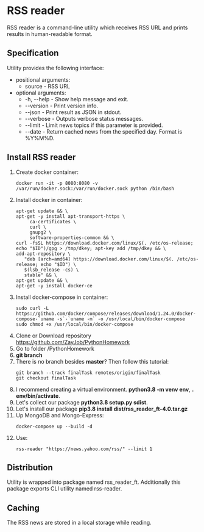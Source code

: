 # RSS reader

RSS reader is a command-line utility which receives RSS URL and prints results in human-readable format.


## Specification
Utility provides the following interface:
  + positional arguments:
    + source - RSS URL
  + optional arguments:
    + -h, --help - Show help message and exit.
    + --version  - Print version info.
    + --json     - Print result as JSON in stdout.
    + --verbose  - Outputs verbose status messages.
    + --limit    - Limit news topics if this parameter is provided.
    + --date     - Return cached news from the specified day. Format is %Y%M%D.

## Install RSS reader
1. Create docker container:
    ```
    docker run -it -p 8080:8080 -v /var/run/docker.sock:/var/run/docker.sock python /bin/bash
    ```
2. Install docker in container:
    ```
    apt-get update && \
    apt-get -y install apt-transport-https \
         ca-certificates \
         curl \
         gnupg2 \
         software-properties-common && \
    curl -fsSL https://download.docker.com/linux/$(. /etc/os-release; echo "$ID")/gpg > /tmp/dkey; apt-key add /tmp/dkey && \
    add-apt-repository \
       "deb [arch=amd64] https://download.docker.com/linux/$(. /etc/os-release; echo "$ID") \
       $(lsb_release -cs) \
       stable" && \
    apt-get update && \
    apt-get -y install docker-ce
    ```
3. Install docker-compose in container:
    ```
    sudo curl -L https://github.com/docker/compose/releases/download/1.24.0/docker-compose-`uname -s`-`uname -m` -o /usr/local/bin/docker-compose
    sudo chmod +x /usr/local/bin/docker-compose
    ```
4. Clone or Download repository https://github.com/ZayJob/PythonHomework
5. Go to folder /PythonHomework
6. **git branch**
7. There is no branch besides **master**? Then follow this tutorial:
    ```
    git branch --track finalTask remotes/origin/finalTask
    git checkout finalTask
    ```
8. I recommend creating a virtual environment. **python3.8 -m venv env**, **. env/bin/activate**.
9. Let's collect our package **python3.8 setup.py sdist**.
10. Let's install our package **pip3.8 install dist/rss_reader_ft-4.0.tar.gz**
11. Up MongoDB and Mongo-Express:
    ```
    docker-compose up --build -d
    ```
12. Use:
    ```
    rss-reader "https://news.yahoo.com/rss/" --limit 1
    ```

## Distribution
Utility is wrapped into package named rss_reader_ft. Additionally this package exports CLI utility named rss-reader.

## Caching
The RSS news are stored in a local storage while reading.
